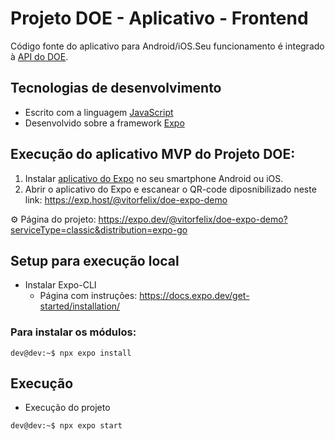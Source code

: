 # Projeto DOE - Aplicativo - Frontend
Código fonte do aplicativo para Android/iOS.Seu funcionamento é integrado à [API do DOE](https://github.com/Vitor-Felix/doe-node-demo-deploy).

## Tecnologias de desenvolvimento
- Escrito com a linguagem [JavaScript](https://developer.mozilla.org/en-US/docs/Web/JavaScript)
- Desenvolvido sobre a framework [Expo](https://expo.dev/)

## Execução do aplicativo MVP do Projeto DOE:
1. Instalar [aplicativo do Expo](https://play.google.com/store/apps/details?id=host.exp.exponent) no seu smartphone Android ou iOS.
2. Abrir o aplicativo do Expo e escanear o QR-code diposnibilizado neste link:
https://exp.host/@vitorfelix/doe-expo-demo

⚙️   Página do projeto: https://expo.dev/@vitorfelix/doe-expo-demo?serviceType=classic&distribution=expo-go

## Setup para execução local
- Instalar Expo-CLI
  - Página com instruções: https://docs.expo.dev/get-started/installation/
### Para instalar os módulos:
```console
dev@dev:~$ npx expo install
``` 

## Execução
- Execução do projeto
```console
dev@dev:~$ npx expo start
``` 
